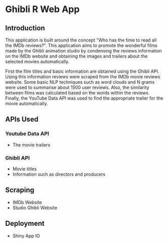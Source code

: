 # Ghibli R Web App

## Introduction
This application is built around the concept "Who has the time to read all the IMDb reviews?". This application aims to promote the wonderful films made by the Ghibli animation studio by condensing the reviews information on the IMDb website and obtaining the images and trailers about the selected movies automatically.

First the film titles and basic information are obtained using the Ghibli API. Using this information reviews were scraped from the IMDb movie reviews website. Some basic NLP techniques such as word clouds and N grams were used to summarise about 1500 user reviews. Also, the similarity between films was calculated based on the words within the reviews. Finally, the YouTube Data API was used to find the appropriate trailer for the movie automatically. 

## APIs Used
### Youtube Data API
* The movie trailers

### Ghibli API 
* Movie titles
* Information such as directors and producers

## Scraping
* IMDb Website
* Studio Ghibli Website

## Deployment
* Shiny App IO